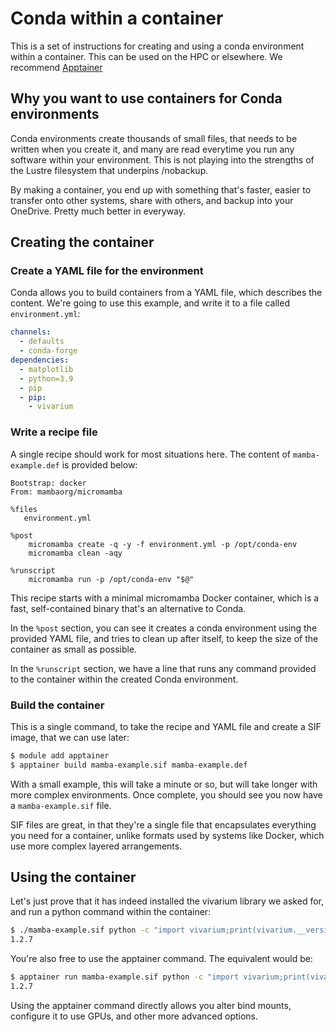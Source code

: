 # Conda within a container

This is a set of instructions for creating and using a conda environment within
a container.  This can be used on the HPC or elsewhere.  We recommend
[Apptainer](../software/infrastructure/apptainer)

## Why you want to use containers for Conda environments

Conda environments create thousands of small files, that needs to be written
when you create it, and many are read everytime you run any software within
your environment.  This is not playing into the strengths of the Lustre
filesystem that underpins /nobackup.

By making a container, you end up with something that's faster, easier to
transfer onto other systems, share with others, and backup into your OneDrive.
Pretty much better in everyway.

## Creating the container

### Create a YAML file for the environment

Conda allows you to build containers from a YAML file, which describes the
content.  We're going to use this example, and write it to a file called
`environment.yml`:

```yaml
channels:
  - defaults
  - conda-forge
dependencies:
  - matplotlib
  - python=3.9
  - pip
  - pip:
    - vivarium
```

### Write a recipe file

A single recipe should work for most situations here.  The content of
`mamba-example.def` is provided below:

```
Bootstrap: docker
From: mambaorg/micromamba

%files
   environment.yml

%post
    micromamba create -q -y -f environment.yml -p /opt/conda-env
    micromamba clean -aqy

%runscript
    micromamba run -p /opt/conda-env "$@"
```

This recipe starts with a minimal micromamba Docker container, which is a fast,
self-contained binary that's an alternative to Conda.

In the `%post` section, you can see it creates a conda environment using the
provided YAML file, and tries to clean up after itself, to keep the size of the
container as small as possible.

In the `%runscript` section, we have a line that runs any command provided to
the container within the created Conda environment.

### Build the container

This is a single command, to take the recipe and YAML file and create a SIF
image, that we can use later:

```bash
$ module add apptainer
$ apptainer build mamba-example.sif mamba-example.def
```

With a small example, this will take a minute or so, but will take longer with
more complex environments.  Once complete, you should see you now have a
`mamba-example.sif` file.

SIF files are great, in that they're a single file that encapsulates everything
you need for a container, unlike formats used by systems like Docker, which use
more complex layered arrangements.

## Using the container

Let's just prove that it has indeed installed the vivarium library we asked
for, and run a python command within the container:

```bash
$ ./mamba-example.sif python -c "import vivarium;print(vivarium.__version__)"
1.2.7
```

You're also free to use the apptainer command.  The equivalent would be:

```bash
$ apptainer run mamba-example.sif python -c "import vivarium;print(vivarium.__version__)"
1.2.7
```

Using the apptainer command directly allows you alter bind mounts, configure it
to use GPUs, and other more advanced options.
